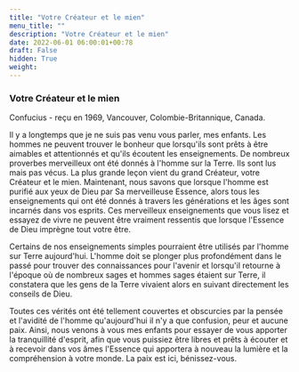 ```yaml
---
title: "Votre Créateur et le mien"
menu_title: ""
description: "Votre Créateur et le mien"
date: 2022-06-01 06:00:01+00:78
draft: False
hidden: True
weight:
---
```

### Votre Créateur et le mien

Confucius - reçu en 1969, Vancouver, Colombie-Britannique, Canada.

Il y a longtemps que je ne suis pas venu vous parler, mes enfants. Les hommes ne peuvent trouver le bonheur que lorsqu'ils sont prêts à être aimables et attentionnés et qu'ils écoutent les enseignements. De nombreux proverbes merveilleux ont été donnés à l'homme sur la Terre. Ils sont lus mais pas vécus. La plus grande leçon vient du grand Créateur, votre Créateur et le mien. Maintenant, nous savons que lorsque l'homme est purifié aux yeux de Dieu par Sa merveilleuse Essence, alors tous les enseignements qui ont été donnés à travers les générations et les âges sont incarnés dans vos esprits. Ces merveilleux enseignements que vous lisez et essayez de vivre ne peuvent être vraiment ressentis que lorsque l'Essence de Dieu imprègne tout votre être.

Certains de nos enseignements simples pourraient être utilisés par l'homme sur Terre aujourd'hui. L'homme doit se plonger plus profondément dans le passé pour trouver des connaissances pour l'avenir et lorsqu'il retourne à l'époque où de nombreux sages et hommes sages étaient sur Terre, il constatera que les gens de la Terre vivaient alors en suivant directement les conseils de Dieu.

Toutes ces vérités ont été tellement couvertes et obscurcies par la pensée et l'avidité de l'homme qu'aujourd'hui il n'y a que confusion, peur et aucune paix. Ainsi, nous venons à vous mes enfants pour essayer de vous apporter la tranquillité d'esprit, afin que vous puissiez être libres et prêts à écouter et à recevoir dans vos âmes l'Essence qui apportera à nouveau la lumière et la compréhension à votre monde. La paix est ici, bénissez-vous.
